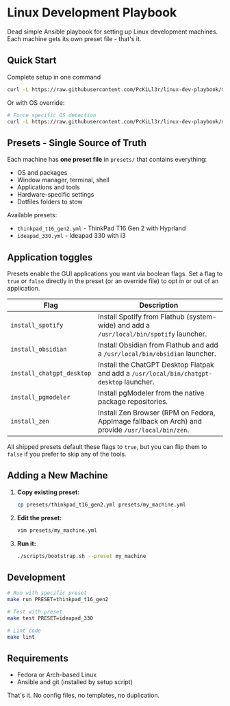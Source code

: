 # Linux Development Playbook

Dead simple Ansible playbook for setting up Linux development machines. Each machine gets its own preset file - that's it.

## Quick Start

<!-- 1. **Install prerequisites and clone:** -->
<!--    ```bash -->
<!--    curl -L https://raw.githubusercontent.com/PcKiLl3r/linux-dev-playbook/master/resources/setup.sh | bash -->
<!--    cd ~/personal/linux-dev-playbook -->
<!--    ``` -->
<!---->
<!-- 2. **Create vault password:** -->
<!--    ```bash -->
<!--    echo 'your-vault-password' > .ansible_vault_pass -->
<!--    chmod 600 .ansible_vault_pass -->
<!--    ``` -->
<!---->
<!-- 3. **Run with a preset:** -->
<!--    ```bash -->
<!--    ./scripts/bootstrap.sh --preset thinkpad_t16_gen2 -->
<!--    ``` -->

Complete setup in one command
```bash
curl -L https://raw.githubusercontent.com/PcKiLl3r/linux-dev-playbook/master/resources/setup.sh | bash -s -- --preset ideapad_330
```

Or with OS override:

```bash
# Force specific OS detection
curl -L https://raw.githubusercontent.com/PcKiLl3r/linux-dev-playbook/master/resources/setup.sh | OS_OVERRIDE=arch bash -s -- --preset ideapad_330
```

## Presets - Single Source of Truth

Each machine has **one preset file** in `presets/` that contains everything:
- OS and packages
- Window manager, terminal, shell
- Applications and tools
- Hardware-specific settings
- Dotfiles folders to stow

Available presets:
- `thinkpad_t16_gen2.yml` - ThinkPad T16 Gen 2 with Hyprland
- `ideapad_330.yml` - Ideapad 330 with i3

## Application toggles

Presets enable the GUI applications you want via boolean flags. Set a flag to `true` or `false` directly in the preset (or an override file) to opt in or out of an application.

| Flag | Description |
| --- | --- |
| `install_spotify` | Install Spotify from Flathub (system-wide) and add a `/usr/local/bin/spotify` launcher. |
| `install_obsidian` | Install Obsidian from Flathub and add a `/usr/local/bin/obsidian` launcher. |
| `install_chatgpt_desktop` | Install the ChatGPT Desktop Flatpak and add a `/usr/local/bin/chatgpt-desktop` launcher. |
| `install_pgmodeler` | Install pgModeler from the native package repositories. |
| `install_zen` | Install Zen Browser (RPM on Fedora, AppImage fallback on Arch) and provide `/usr/local/bin/zen`. |

All shipped presets default these flags to `true`, but you can flip them to `false` if you prefer to skip any of the tools.

## Adding a New Machine

1. **Copy existing preset:**
   ```bash
   cp presets/thinkpad_t16_gen2.yml presets/my_machine.yml
   ```

2. **Edit the preset:**
   ```bash
   vim presets/my_machine.yml
   ```

3. **Run it:**
   ```bash
   ./scripts/bootstrap.sh --preset my_machine
   ```

## Development

```bash
# Run with specific preset
make run PRESET=thinkpad_t16_gen2

# Test with preset
make test PRESET=ideapad_330

# Lint code
make lint
```

## Requirements

- Fedora or Arch-based Linux
- Ansible and git (installed by setup script)

That's it. No config files, no templates, no duplication.
